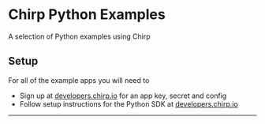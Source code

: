 # Chirp Python Examples

A selection of Python examples using Chirp

## Setup

For all of the example apps you will need to

- Sign up at [developers.chirp.io](https://developers.chirp.io) for an app key, secret and config
- Follow setup instructions for the Python SDK at [developers.chirp.io](https://developers.chirp.io/docs/getting-started/python)

----
